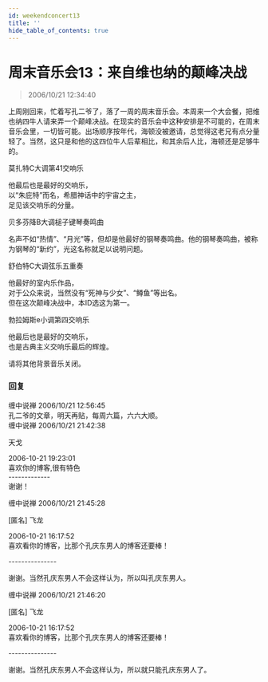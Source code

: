 ```yaml
---
id: weekendconcert13
title: ''
hide_table_of_contents: true
---
```


# 周末音乐会13：来自维也纳的颠峰决战

> 2006/10/21 12:34:40

上周刚回来，忙着写孔二爷了，落了一周的周末音乐会。本周来一个大会餐，把维也纳四牛人请来弄一个颠峰决战。在现实的音乐会中这种安排是不可能的，在周末音乐会里，一切皆可能。出场顺序按年代，海顿没被邀请，总觉得这老兄有点分量轻了。当然，这只是和他的这四位牛人后辈相比，和其余后人比，海顿还是足够牛的。
 
<div style={{textAlign: 'center'}}>
<div style={{color: '#FF0000', fontWeight: 'bold', fontSize: '24px', lineHeight: '180%', marginBottom: '10px'}}>
莫扎特C大调第41交响乐
</div>
 
他最后也是最好的交响乐，<br/>
以“朱庇特”而名，希腊神话中的宇宙之主，<br/>
足见该交响乐的分量。
</div>

<div style={{textAlign: 'center'}}>
<div style={{color: '#FF0000', fontWeight: 'bold', fontSize: '24px', lineHeight: '180%', marginTop: '30px', marginBottom: '10px'}}>
贝多芬降B大调槌子键琴奏鸣曲
</div>
 
名声不如“热情”、“月光”等，但却是他最好的钢琴奏鸣曲。他的钢琴奏鸣曲，被称为钢琴的“新约”，光这名称就足以说明问题。
</div>

<div style={{textAlign: 'center'}}>
<div style={{color: '#FF0000', fontWeight: 'bold', fontSize: '24px', lineHeight: '180%', marginTop: '30px', marginBottom: '10px'}}>
舒伯特C大调弦乐五重奏
</div>
 
他最好的室内乐作品，<br/>
对于公众来说，当然没有“死神与少女”、“鳟鱼”等出名。<br/>
但在这次颠峰决战中，本ID选这为第一。
</div>

<div style={{textAlign: 'center'}}>
<div style={{color: '#FF0000', fontWeight: 'bold', fontSize: '24px', lineHeight: '180%', marginTop: '30px', marginBottom: '10px'}}>
勃拉姆斯e小调第四交响乐
</div>
 
他最后也是最好的交响乐，<br/>
也是古典主义交响乐最后的辉煌。
</div>
 
请将其他背景音乐关闭。

### 回复

<div class='blog-comment'>
<span class='blog-comment-chan'>缠中说禅</span> 2006/10/21 12:56:45<br/>
孔二爷的文章，明天再贴，每周六篇，六六大顺。
</div>

<div class='blog-comment'>
<span class='blog-comment-chan'>缠中说禅</span> 2006/10/21 21:42:38<br/>

天戈 

 
2006-10-21 19:23:01 <br/>
喜欢你的博客,很有特色<br/>
-------------<br/>
谢谢！ 
</div>

<div class='blog-comment'>
<span class='blog-comment-chan'>缠中说禅</span> 2006/10/21 21:45:28<br/>

[匿名] 飞龙 

 
2006-10-21 16:17:52 <br/>
喜欢看你的博客，比那个孔庆东男人的博客还要棒！ 
 
---------------<br/>

谢谢。当然孔庆东男人不会这样认为，所以叫孔庆东男人。
</div>

<div class='blog-comment'>
<span class='blog-comment-chan'>缠中说禅</span> 2006/10/21 21:46:20<br/>

[匿名] 飞龙 


2006-10-21 16:17:52 <br/>
喜欢看你的博客，比那个孔庆东男人的博客还要棒！ 

---------------<br/>

谢谢。当然孔庆东男人不会这样认为，所以就只能孔庆东男人了。
</div>